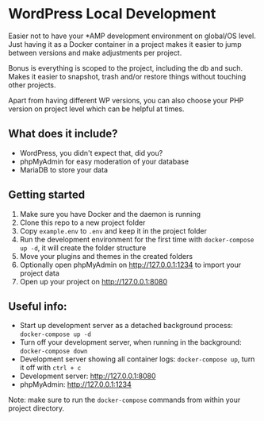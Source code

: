 # WordPress Local Development

Easier not to have your *AMP development environment on global/OS level. Just having it as a Docker container in a project makes it easier to jump between versions and make adjustments per project.

Bonus is everything is scoped to the project, including the db and such. Makes it easier to snapshot, trash and/or restore things without touching other projects.

Apart from having different WP versions, you can also choose your PHP version on project level which can be helpful at times.

## What does it include?

- WordPress, you didn't expect that, did you?
- phpMyAdmin for easy moderation of your database
- MariaDB to store your data

## Getting started

1. Make sure you have Docker and the daemon is running
2. Clone this repo to a new project folder
3. Copy `example.env` to `.env` and keep it in the project folder
4. Run the development environment for the first time with `docker-compose up -d`, it will create the folder structure
5. Move your plugins and themes in the created folders
6. Optionally open phpMyAdmin on http://127.0.0.1:1234 to import your project data
7. Open up your project on http://127.0.0.1:8080

## Useful info:

- Start up development server as a detached background process: `docker-compose up -d`
- Turn off your development server, when running in the background: `docker-compose down`
- Development server showing all container logs: `docker-compose up`, turn it off with `ctrl + c`
- Development server: http://127.0.0.1:8080
- phpMyAdmin: http://127.0.0.1:1234

Note: make sure to run the `docker-compose` commands from within your project directory.
